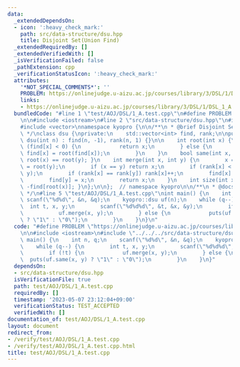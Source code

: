 ```yaml
---
data:
  _extendedDependsOn:
  - icon: ':heavy_check_mark:'
    path: src/data-structure/dsu.hpp
    title: Disjoint Set(Union Find)
  _extendedRequiredBy: []
  _extendedVerifiedWith: []
  _isVerificationFailed: false
  _pathExtension: cpp
  _verificationStatusIcon: ':heavy_check_mark:'
  attributes:
    '*NOT_SPECIAL_COMMENTS*': ''
    PROBLEM: https://onlinejudge.u-aizu.ac.jp/courses/library/3/DSL/1/DSL_1_A
    links:
    - https://onlinejudge.u-aizu.ac.jp/courses/library/3/DSL/1/DSL_1_A
  bundledCode: "#line 1 \"test/AOJ/DSL/1_A.test.cpp\"\n#define PROBLEM \"https://onlinejudge.u-aizu.ac.jp/courses/library/3/DSL/1/DSL_1_A\"\
    \n\n#include <iostream>\n#line 2 \"src/data-structure/dsu.hpp\"\n#include <utility>\n\
    #include <vector>\nnamespace kyopro {\n\n/**\n * @brief Disjoint Set(Union Find)\n\
    \ */\nclass dsu {\nprivate:\n    std::vector<int> find, rank;\n\npublic:\n   \
    \ dsu(int n) : find(n, -1), rank(n, 1) {}\n\n    int root(int x) {\n        if\
    \ (find[x] < 0) {\n            return x;\n        } else {\n            return\
    \ find[x] = root(find[x]);\n        }\n    }\n    bool same(int x, int y) { return\
    \ root(x) == root(y); }\n    int merge(int x, int y) {\n        x = root(x), y\
    \ = root(y);\n        if (x == y) return x;\n        if (rank[x] < rank[y]) std::swap(x,\
    \ y);\n        if (rank[x] == rank[y]) rank[x]++;\n        find[x] += find[y];\n\
    \        find[y] = x;\n        return x;\n    }\n    int size(int x) { return\
    \ -find[root(x)]; }\n};\n\n};  // namespace kyopro\n\n/**\n * @docs docs/data-structure/dsu.md\n\
    \ */\n#line 5 \"test/AOJ/DSL/1_A.test.cpp\"\nint main() {\n    int n, q;\n   \
    \ scanf(\"%d%d\", &n, &q);\n    kyopro::dsu uf(n);\n    while (q--) {\n      \
    \  int t, x, y;\n        scanf(\"%d%d%d\", &t, &x, &y);\n        if (!t) {\n \
    \           uf.merge(x, y);\n        } else {\n            puts(uf.same(x, y)\
    \ ? \"1\" : \"0\");\n        }\n    }\n}\n"
  code: "#define PROBLEM \"https://onlinejudge.u-aizu.ac.jp/courses/library/3/DSL/1/DSL_1_A\"\
    \n\n#include <iostream>\n#include \"../../../src/data-structure/dsu.hpp\"\nint\
    \ main() {\n    int n, q;\n    scanf(\"%d%d\", &n, &q);\n    kyopro::dsu uf(n);\n\
    \    while (q--) {\n        int t, x, y;\n        scanf(\"%d%d%d\", &t, &x, &y);\n\
    \        if (!t) {\n            uf.merge(x, y);\n        } else {\n          \
    \  puts(uf.same(x, y) ? \"1\" : \"0\");\n        }\n    }\n}"
  dependsOn:
  - src/data-structure/dsu.hpp
  isVerificationFile: true
  path: test/AOJ/DSL/1_A.test.cpp
  requiredBy: []
  timestamp: '2023-05-07 23:12:04+09:00'
  verificationStatus: TEST_ACCEPTED
  verifiedWith: []
documentation_of: test/AOJ/DSL/1_A.test.cpp
layout: document
redirect_from:
- /verify/test/AOJ/DSL/1_A.test.cpp
- /verify/test/AOJ/DSL/1_A.test.cpp.html
title: test/AOJ/DSL/1_A.test.cpp
---
```

